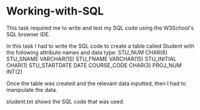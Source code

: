 # Working-with-SQL
This task required me to write and test my SQL code using the W3School's SQL browser IDE.

In this task I had to write the SQL code to create a table called Student with the following attribute names and data type:
STU_NUM        CHAR(6)
STU_SNAME      VARCHAR(15)
STU_FNAME      VARCHAR(15)
STU_INITIAL    CHAR(1)
STU_STARTDATE  DATE
COURSE_CODE    CHAR(3)
PROJ_NUM       INT(2)

Once the table was created and the relevant data inputted, then I had to manipulate the data.

student.txt shows the SQL code that was used.

